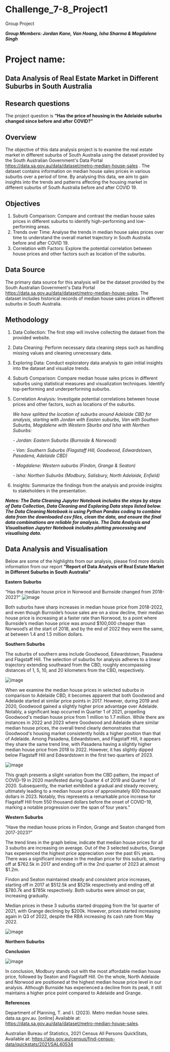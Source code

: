 # Challenge_7-8_Project1
Group Project 

_**Group Members: Jordan Kane, Van Hoang, Isha Sharma & Magdalene Singh**_

# Project name: 
**Data Analysis of Real Estate Market in Different Suburbs in South Australia**
--------------------------------------------------

**Research questions**
---------------

The project question is **“Has the price of housing in the Adelaide suburbs changed since before and after COVID?”**

**Overview**
---------------

The objective of this data analysis project is to examine the real estate market in different suburbs of South Australia using the dataset provided by the South Australian Government's Data Portal https://data.sa.gov.au/data/dataset/metro-median-house-sales . The dataset contains information on median house sales prices in various suburbs over a period of time. By analysing this data, we aim to gain insights into the trends and patterns affecting the housing market in different suburbs of South Australia before and after COVID 19.

**Objectives**
---------------

1.	Suburb Comparison: Compare and contrast the median house sales prices in different suburbs to identify high-performing and low-performing areas.
2.	Trends over Time: Analyse the trends in median house sales prices over time to understand the overall market trajectory in South Australia before and after COVID 19.
3.	Correlation with Factors: Explore the potential correlation between house prices and other factors such as location of the suburbs.

**Data Source**
---------------

The primary data source for this analysis will be the dataset provided by the South Australian Government's Data Portal https://data.sa.gov.au/data/dataset/metro-median-house-sales. The dataset includes historical records of median house sales prices in different suburbs in South Australia.

**Methodology**
---------------

1.	Data Collection: The first step will involve collecting the dataset from the provided website.
2.	Data Cleaning: Perform necessary data cleaning steps such as handling missing values and cleaning unnecessary data.
3.	Exploring Data: Conduct exploratory data analysis to gain initial insights into the dataset and visualize trends.
4.	Suburb Comparison: Compare median house sales prices in different suburbs using statistical measures and visualization techniques. Identify top-performing and underperforming suburbs.
5.	Correlation Analysis: Investigate potential correlations between house prices and other factors, such as locations of the suburbs.

  	 _We have splitted the location of suburbs around Adelaide CBD for analysis, starting with Jordan with Easten suburbs, Van with Southen Suburbs, Magdalene with Western Sburbs and Isha with Northen Suburbs:_
  	
  	_- Jordan: Eastern Suburbs (Burnside & Norwood)_
  	
  	_- Van: Southern Suburbs (Flagstaff Hill, Goodwood, Edwardstown, Pasadena, Adelaide CBD)_
  	
      _- Magdalene: Western suburbs (Findon, Grange & Seaton)_
  	
     _- Isha: Northen Suburbs (Modbury, Salisbury, North Adelaide, Enfield)_
  	   
7.	Insights: Summarize the findings from the analysis and provide insights to stakeholders in the presentation.
   
_**Notes: The Data Cleaning Jupyter Notebook includes the steps by steps of Data Collection, Data Cleaning and Exploring Data steps listed below. The Data Cleaning Notebook is using Python Pandas coding to combine data from the downloaded csv files, clean the data, and ensure the final data combinations are reliable for analysis. The Data Analysis and Visualisation Jupyter Notebook includes plotting processing and visualising data.**_


**Data Analysis and Visualisation**
---------------

Below are some of the highlights from our analysis, please find more details information from our report **"Report of Data Analysis of Real Estate Market in Different Suburbs in South Australia"** 

______**Eastern Suburbs**______

“Has the median house price in Norwood and Burnside changed from 2018-2022?”
![image](https://github.com/VanHg33/Challenge_7-8_Project1/assets/135322223/fca39c95-820c-416c-b604-0bfd5b0c502d)

Both suburbs have sharp increases in median house price from 2018-2022, and even though Burnside’s house sales are on a slow decline, their median house price is increasing at a faster rate than Norwood, to a point where Burnside’s median house price was around $100,000 cheaper than Norwood’s at the start of 2018, and by the end of 2022 they were the same, at between 1.4 and 1.5 million dollars.

______**Southern Suburbs**______

The suburbs of southern area include Goodwood, Edwardstown, Pasadena and Flagstaff Hill. The selection of suburbs for analysis adheres to a linear trajectory extending southward from the CBD, roughly encompassing distances of 1, 5, 10, and 20 kilometers from the CBD, respectively.

![image](https://github.com/VanHg33/Challenge_7-8_Project1/assets/135322223/747a1e59-7b01-48ed-8231-8fef0611d2a7)

When we examine the median house prices in selected suburbs in comparison to Adelaide CBD, it becomes apparent that both Goodwood and Adelaide started at similar price points in 2017. However, during 2019 and 2020, Goodwood gained a slightly higher price advantage over Adelaide. Notably, a significant leap occurred in Quarter 1 of 2021, propelling Goodwood's median house price from 1 million to 1.7 million. While there are instances in 2022 and 2023 where Goodwood and Adelaide share similar median house prices, the overall trend clearly demonstrates that Goodwood's housing market consistently holds a higher position than that of Adelaide. Among Pasadena, Edwardstown, and Flagstaff Hill, it appears they share the same trend line, with Pasadena having a slightly higher median house price from 2018 to 2022. However, it has slightly dipped below Flagstaff Hill and Edwardstown in the first two quarters of 2023.

![image](https://github.com/VanHg33/Challenge_7-8_Project1/assets/135322223/afbe2f37-561d-402b-adf0-9145d803cbff)

This graph presents a slight variation from the CBD pattern, the impact of COVID-19 in 2020 manifested during Quarter 4 of 2019 and Quarter 1 of 2020. Subsequently, the market exhibited a gradual and steady recovery, ultimately leading to a median house price of approximately 800 thousand dollars in 2023. Notably, this represents a remarkable price increase for Flagstaff Hill from 550 thousand dollars before the onset of COVID-19, marking a notable progression over the span of four years."

______**Western Suburbs**______

“Have the median house prices in Findon, Grange and Seaton changed from 2017-2023?”

The trend lines in the graph below, indicate that median house prices for all 3 suburbs are increasing on average.
Out of the 3 selected suburbs, Grange has experienced the highest price appreciation over the past 6½ years.  There was a significant increase in the median price for this suburb, starting off at $762.5k in 2017 and ending off in the 2nd quarter of 2023 at almost $1.2m.  

Findon and Seaton maintained steady and consistent price increases, starting off in 2017 at $512.5k and $525k respectively and ending off at $780.7k and $785k respectively.  Both suburbs were almost on par, increasing gradually.  

Median prices in these 3 suburbs started dropping from the 1st quarter of 2021, with Grange declining by $200k.  However, prices started increasing again in Q3 of 2022, despite the RBA increasing its cash rate from May 2022. 

![image](https://github.com/VanHg33/Challenge_7-8_Project1/assets/135322223/a632b00d-1582-49dc-9d34-69df957916f6)


______**Northern Suburbs**______



**Conclusion**

![image](https://github.com/VanHg33/Challenge_7-8_Project1/assets/135322223/249cc83a-46a2-4fe1-ad0a-f9fcd15c03c3)

In conclusion, Modbury stands out with the most affordable median house price, followed by Seaton and Flagstaff Hill. On the whole, North Adelaide and Norwood are positioned at the highest median house price level in our analysis. Although Burnside has experienced a decline from its peak, it still maintains a higher price point compared to Adelaide and Grange.

**References**

Department of Planning, T. and I. (2023). Metro median house sales. data.sa.gov.au. [online] Available at: https://data.sa.gov.au/data/dataset/metro-median-house-sales.

Australian Bureau of Statistics, 2021 Census All Persons QuickStats, Available at: https://abs.gov.au/census/find-census-data/quickstats/2021/SAL40534


